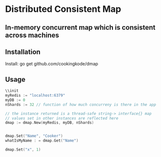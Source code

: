 # Distributed Consistent Map
## In-memory concurrent map which is consistent across machines


## Installation

Install:
	go get github.com/cookingkode/dmap

## Usage

```go
\\init
myRedis := "localhost:6379"
myDB := 0 
nShards := 32 // function of how much concurreny is there in the app

// the instance returned is a thread-safe string-> interface{} map
// values set in other instances are reflected here
dmap := dmap.New(myRedis, myDB, nShards)


dmap.Set("Name", "Cooker")
whatIsMyName : = dmap.Get("Name")

dmap.Set("x", 1)


```
